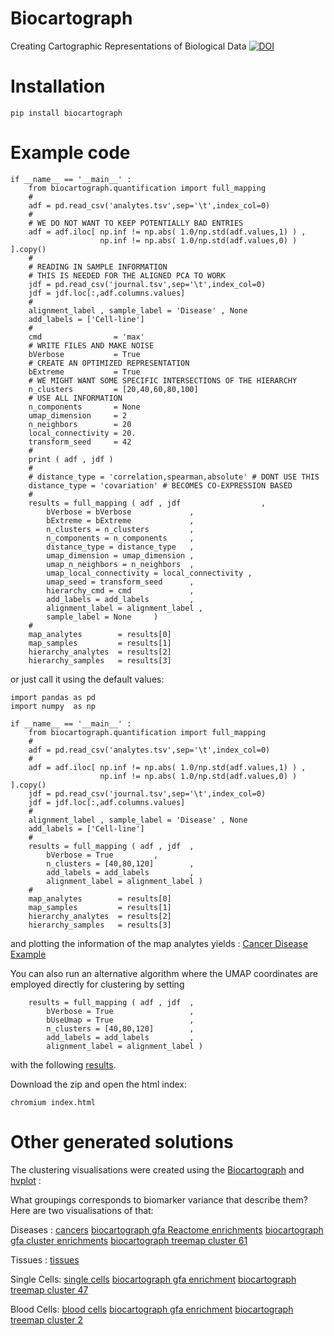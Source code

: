 # Biocartograph
Creating Cartographic Representations of Biological Data
[![DOI](https://zenodo.org/badge/578172132.svg)](https://zenodo.org/badge/latestdoi/578172132)

# Installation
```
pip install biocartograph
```

# Example code
```
if __name__ == '__main__' :
    from biocartograph.quantification import full_mapping
    #
    adf = pd.read_csv('analytes.tsv',sep='\t',index_col=0)
    #
    # WE DO NOT WANT TO KEEP POTENTIALLY BAD ENTRIES 
    adf = adf.iloc[ np.inf != np.abs( 1.0/np.std(adf.values,1) ) ,
                    np.inf != np.abs( 1.0/np.std(adf.values,0) ) ].copy()
    #
    # READING IN SAMPLE INFORMATION
    # THIS IS NEEDED FOR THE ALIGNED PCA TO WORK
    jdf = pd.read_csv('journal.tsv',sep='\t',index_col=0)
    jdf = jdf.loc[:,adf.columns.values]
    #
    alignment_label , sample_label = 'Disease' , None
    add_labels = ['Cell-line']
    #
    cmd                = 'max'
    # WRITE FILES AND MAKE NOISE
    bVerbose           = True
    # CREATE AN OPTIMIZED REPRESENTATION
    bExtreme           = True
    # WE MIGHT WANT SOME SPECIFIC INTERSECTIONS OF THE HIERARCHY
    n_clusters         = [20,40,60,80,100]
    # USE ALL INFORMATION
    n_components       = None
    umap_dimension     = 2
    n_neighbors        = 20
    local_connectivity = 20.
    transform_seed     = 42
    #
    print ( adf , jdf )
    #
    # distance_type = 'correlation,spearman,absolute' # DONT USE THIS
    distance_type = 'covariation' # BECOMES CO-EXPRESSION BASED
    #
    results = full_mapping ( adf , jdf                  ,
        bVerbose = bVerbose             ,
        bExtreme = bExtreme             ,
        n_clusters = n_clusters         ,
        n_components = n_components     ,
        distance_type = distance_type   ,
        umap_dimension = umap_dimension ,
        umap_n_neighbors = n_neighbors  ,
        umap_local_connectivity = local_connectivity ,
        umap_seed = transform_seed      ,
        hierarchy_cmd = cmd             ,
        add_labels = add_labels         ,
        alignment_label = alignment_label ,
        sample_label = None     )
    #
    map_analytes        = results[0]
    map_samples         = results[1]
    hierarchy_analytes  = results[2]
    hierarchy_samples   = results[3]
```
or just call it using the default values:
```
import pandas as pd
import numpy  as np

if __name__ == '__main__' :
    from biocartograph.quantification import full_mapping
    #
    adf = pd.read_csv('analytes.tsv',sep='\t',index_col=0)
    #
    adf = adf.iloc[ np.inf != np.abs( 1.0/np.std(adf.values,1) ) ,
                    np.inf != np.abs( 1.0/np.std(adf.values,0) ) ].copy()
    jdf = pd.read_csv('journal.tsv',sep='\t',index_col=0)
    jdf = jdf.loc[:,adf.columns.values]
    #
    alignment_label , sample_label = 'Disease' , None
    add_labels = ['Cell-line']
    #
    results = full_mapping ( adf , jdf  ,
        bVerbose = True			,
        n_clusters = [40,80,120]        ,
        add_labels = add_labels         ,
        alignment_label = alignment_label )
    #
    map_analytes        = results[0]
    map_samples         = results[1]
    hierarchy_analytes  = results[2]
    hierarchy_samples   = results[3]
```
and plotting the information of the map analytes yields :
[Cancer Disease Example](https://gist.github.com/rictjo/9cc40579914a51bffe7df442fec140f4)

You can also run an alternative algorithm where the UMAP coordinates are employed directly for clustering by setting
```
    results = full_mapping ( adf , jdf  ,
        bVerbose = True			        ,
        bUseUmap = True                 ,
        n_clusters = [40,80,120]        ,
        add_labels = add_labels         ,
        alignment_label = alignment_label )
```
with the following [results](https://rictjo.github.io/?https://gist.githubusercontent.com/rictjo/8be5b5a9cc7f06ea7455d6c6ecc11ad8/raw/e00ea663a1218718f542744a939e0b05c604e8ab/index.html).

Download the zip and open the html index:
```
chromium index.html
```

# Other generated solutions

The clustering visualisations were created using the [Biocartograph](https://pypi.org/project/biocartograph/) and [hvplot](https://pypi.org/project/hvplot/) :

What groupings corresponds to biomarker variance that describe them? Here are two visualisations of that:

Diseases :
[cancers](https://rictjo.github.io/?https://gist.githubusercontent.com/rictjo/870d8cc26ede12d00b7ae60109feebdc/raw/42beb98a82477e9c809f99d3498966fc564846b8/index.html) [biocartograph gfa Reactome enrichments](https://rictjo.github.io/?https://gist.githubusercontent.com/rictjo/afcca63470e5c9398372276f9ab43d42/raw/6e68e1da85fdb6d1b1aeec8c351831a3aad83e9d/index.html) [biocartograph gfa cluster enrichments](https://rictjo.github.io/?https://gist.githubusercontent.com/rictjo/cc6bcfb071100d25ec741dae41ffc1a5/raw/4848e5ca40a61dff07764ea2deec6bafe26d8dd1/index.html)
[biocartograph treemap cluster 61](https://rictjo.github.io/?https://gist.githubusercontent.com/rictjo/146ba66109c6554684dc387348d21a82/raw/a32f1e7c80cc6ebe53c33039e2adfb4512e3ce4b/index.html)

Tissues :
[tissues](https://rictjo.github.io/?https://gist.githubusercontent.com/rictjo/5e760b8c4fd3da4842813a4a0cea422c/raw/caa18f0391dc389fb8fc56ae8ac2bc4f7046a939/index.html)

Single Cells:
[single cells](https://rictjo.github.io/?https://gist.githubusercontent.com/rictjo/eb118f70c1d173f2e6d51f06779827d2/raw/c7fd997caf232df3d6bbbd80d607463812d461a1/index.html) [biocartograph gfa enrichment](https://rictjo.github.io/?https://gist.githubusercontent.com/rictjo/64ee6e4d2bacb31715ec46b65c9d441d/raw/a5d91114cc4ab784f865277264efe5f628ea018e/index.html) [biocartograph treemap cluster 47](https://rictjo.github.io/?https://gist.githubusercontent.com/rictjo/34b320ea503b79e29808b063a7266714/raw/eaf39e740eb8baaadf0d08faab521a152c282009/index.html)

Blood Cells:
[blood cells](https://rictjo.github.io/?https://gist.githubusercontent.com/rictjo/200153c58767d8b5162e66688ff4d669/raw/cfb74069d5cc9fc58e3558c753caaa60d4ba5e9b/index.html)
[biocartograph gfa enrichment](https://rictjo.github.io/?https://gist.githubusercontent.com/rictjo/42ec85df088a0c40de339a78322594bd/raw/0725bea467b0c153298655e3a0555670a812e80f/index.html)
[biocartograph treemap cluster 2](https://rictjo.github.io/?https://gist.githubusercontent.com/rictjo/d754528cf594087e509fe44fa071c178/raw/a78a82066e3d6aa2971aba2a64543a4018241372/index.html)
